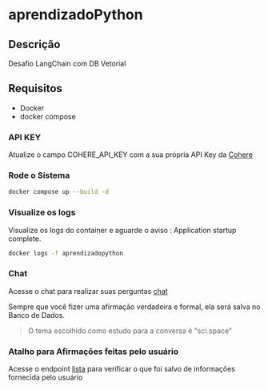 # aprendizadoPython

## Descrição
Desafio LangChain com DB Vetorial

## Requisitos
- Docker
- docker compose

### API KEY

Atualize o campo COHERE_API_KEY com a sua própria API Key da [Cohere](https://dashboard.cohere.com/welcome/login)

### Rode o Sistema

```sh
docker compose up --build -d
```

### Visualize os logs

Visualize os logs do container e aguarde o aviso : Application startup complete.

```sh
docker logs -f aprendizadopython
```

### Chat

Acesse o chat para realizar suas perguntas [chat](http://localhost:8000/chat)

Sempre que você fizer uma afirmação verdadeira e formal, ela será salva no Banco de Dados.

> O tema escolhido como estudo para a conversa é "sci.space"


### Atalho para Afirmações feitas pelo usuário

Acesse o endpoint [lista](http://localhost:8000/learned) para verificar o que foi salvo de informações fornecida pelo usuário



